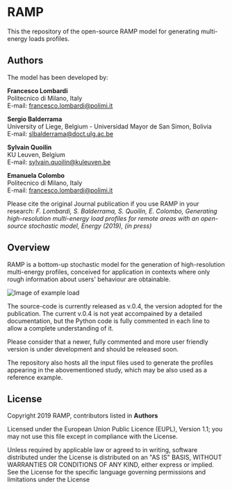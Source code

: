 # RAMP
This the repository of the open-source RAMP model for generating multi-energy loads profiles.

## Authors
The model has been developed by:

**Francesco Lombardi** <br/>
Politecnico di Milano, Italy <br/>
E-mail: francesco.lombardi@polimi.it <br/>

**Sergio Balderrama** <br/>
University of Liege, Belgium - Universidad Mayor de San Simon, Bolivia <br/>
E-mail: slbalderrama@doct.ulg.ac.be <br/>

**Sylvain Quoilin** <br/>
KU Leuven, Belgium <br/>
E-mail: sylvain.quoilin@kuleuven.be  <br/>

**Emanuela Colombo** <br/>
Politecnico di Milano, Italy <br/>
E-mail: francesco.lombardi@polimi.it <br/>

Please cite the original Journal publication if you use RAMP in your research:
*F. Lombardi, S. Balderrama, S. Quoilin, E. Colombo, Generating high-resolution multi-energy load profiles for remote areas with an open-source stochastic model, Energy (2019), (in press)*

## Overview
RAMP is a bottom-up stochastic model for the generation of high-resolution multi-energy profiles, conceived for application in contexts where only rough information about users' behaviour are obtainable.

![Image of example load](https://github.com/SESAM-Polimi/RAMP/baseload.png)

The source-code is currently released as v.0.4, the version adopted for the publication. The current v.0.4 is not yeat accompained by a detailed documentation, but the Python code is fully commented in each line to allow a complete understanding of it.

Please consider that a newer, fully commented and more user friendly version is under development and should be released soon.

The repository also hosts all the input files used to generate the profiles appearing in the abovementioned study, which may be also used as a reference example.

## License
Copyright 2019 RAMP, contributors listed in **Authors**

Licensed under the European Union Public Licence (EUPL), Version 1.1; you may not use this file except in compliance with the License. 

Unless required by applicable law or agreed to in writing, software distributed under the License is distributed on an "AS IS" BASIS, WITHOUT WARRANTIES OR CONDITIONS OF ANY KIND, either express or implied. See the License for the specific language governing permissions and limitations under the License
